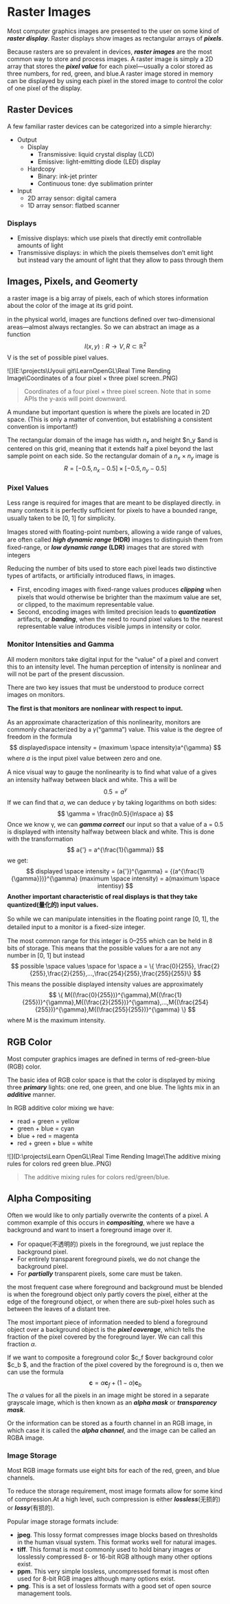 # Raster Images

Most computer graphics images are presented to the user on some kind of ***raster display***.  Raster displays show images as rectangular arrays of ***pixels***. 

Because rasters are so prevalent in devices, ***raster images*** are the most common way to store and process images.  A raster image is simply a 2D array that stores the ***pixel value*** for each pixel—usually a color stored as three numbers, for red, green, and blue.A raster image stored in memory can be displayed by using each pixel in the stored image to control the color of one pixel of the display.

## Raster Devices

 A few familiar raster devices can be categorized into a simple hierarchy:

- Output
  - Display
    - Transmissive: liquid crystal display (LCD)
    - Emissive: light-emitting diode (LED) display
  - Hardcopy
    - Binary: ink-jet printer
    - Continuous tone: dye sublimation printer
- Input
  - 2D array sensor: digital camera
  - 1D array sensor: flatbed scanner

### Displays

- Emissive displays:  which use pixels that directly emit controllable amounts of light
- Transmissive displays:  in which the pixels themselves don’t emit light but instead vary the amount of light that they allow to pass through them

## Images, Pixels, and Geomerty

a raster image is a big array of pixels, each of which stores information about the color of the image at its grid point.

in the physical world, images are functions deﬁned over two-dimensional areas—almost always rectangles. So we can abstract an image as a function
$$
I(x,y): R \rightarrow V, R \subset \mathbb{R}^2
$$
V is the set of possible pixel values.



![](E:\projects\Uyouii git\LearnOpenGL\Real Time Rending Image\Coordinates of a four pixel × three pixel screen..PNG)

>  Coordinates of a four pixel × three pixel screen. Note that in some APIs the y-axis will point downward.

A mundane but important question is where the pixels are located in 2D space. (This is only a matter of convention, but establishing a consistent convention is important!)

The rectangular domain of the image has width $n_x$ and height $n_y $and is centered on this grid, meaning that it extends half a pixel beyond the last sample point on each side. So the rectangular domain of a $n_x \times n_y$ image is
$$
R = [-0.5, n_x - 0.5] \times [-0.5, n_y - 0.5]
$$

### Pixel Values

Less range is required for images that are meant to be displayed directly.  in many contexts it is perfectly sufﬁcient for pixels to have a bounded range, usually taken to be [0, 1] for simplicity. 

Images stored with ﬂoating-point numbers, allowing a wide range of values, are often called ***high dynamic range* (HDR)** images to distinguish them from ﬁxed-range, or ***low dynamic range* (LDR)** images that are stored with integers

Reducing the number of bits used to store each pixel leads two distinctive types of artifacts, or artificially introduced flaws, in images.

- First, encoding images with ﬁxed-range values produces ***clipping*** when pixels that would otherwise be brighter than the maximum value are set, or clipped, to the maximum representable value. 
- Second,  encoding images with limited precision leads to ***quantization*** artifacts, or ***banding***, when the need to round pixel values to the nearest representable value introduces visible jumps in intensity or color. 

### Monitor Intensities and Gamma

All modern monitors take digital input for the “value” of a pixel and convert this to an intensity level. The human perception of intensity is nonlinear and will not be part of the present discussion.

There are two key issues that must be understood to produce correct images on monitors. 

**The ﬁrst is that monitors are nonlinear with respect to input.**

As an approximate characterization of this nonlinearity, monitors are commonly characterized by a $\gamma$(“gamma”) value. This value is the degree of freedom in the formula
$$
displayed\space intensity = (maximum \space intensity)a^{\gamma}
$$
where *a* is the input pixel value between zero and one.

 A nice visual way to gauge the nonlinearity is to ﬁnd what value of a gives an intensity halfway between black and white. This a will be
$$
0.5 = a^{\gamma}
$$
If we can ﬁnd that *a*, we can deduce $γ$ by taking logarithms on both sides:
$$
\gamma = \frac{ln0.5}{ln\space a}
$$
Once we know γ, we can ***gamma correct*** our input so that a value of a = 0.5 is displayed with intensity halfway between black and white. This is done with the transformation
$$
a{'} = a^{\frac{1}{\gamma}}
$$
we get:
$$
displayed \space intensity = (a{'})^{\gamma} = {(a^{\frac{1}{\gamma}})}^{\gamma} (maximum \space intensity) = a(maximum \space intentisy)
$$
**Another important characteristic of real displays is that they take quantized(量化的) input values.**

So while we can manipulate intensities in the ﬂoating point range [0, 1], the detailed input to a monitor is a ﬁxed-size integer. 

 The most common range for this integer is 0–255 which can be held in 8 bits of storage. This means that the possible values for a are not any number in [0, 1] but instead
$$
possible \space values \space for \space a = \{ \frac{0}{255}, \frac{2}{255},\frac{2}{255},...,\frac{254}{255},\frac{255}{255}\}
$$
This means the possible displayed intensity values are approximately
$$
\{ M{(\frac{0}{255})}^{\gamma},M{(\frac{1}{255})}^{\gamma},M{(\frac{2}{255})}^{\gamma},...,M{(\frac{254}{255})}^{\gamma},M{(\frac{255}{255})}^{\gamma} \}
$$
where M is the maximum intensity.

## RGB Color

Most computer graphics images are deﬁned in terms of red-green-blue (RGB) color.

The basic idea of RGB color space is that the color is displayed by mixing three ***primary*** lights: one red, one green, and one blue. The lights mix in an ***additive*** manner.

In RGB additive color mixing we have:

- read +  green = yellow
- green + blue = cyan
- blue + red = magenta
- red + green + blue = white

![](D:\projects\Learn OpenGL\Real Time Rending Image\The additive mixing rules for colors red green blue..PNG)

> The additive mixing rules for colors red/green/blue.



## Alpha Compositing

Often we would like to only partially overwrite the contents of a pixel. A common example of this occurs in ***compositing***, where we have a background and want to insert a foreground image over it.

-  For opaque(不透明的) pixels in the foreground, we just replace the background pixel.
-  For entirely transparent foreground pixels, we do not change the background pixel.
-  For ***partially*** transparent pixels, some care must be taken.

 the most frequent case where foreground and background must be blended is when the foreground object only partly covers the pixel, either at the edge of the foreground object, or when there are sub-pixel holes such as between the leaves of a distant tree.

The most important piece of information needed to blend a foreground object over a background object is the ***pixel coverage***, which tells the fraction of the pixel covered by the foreground layer. We can call this fraction $\alpha$.

If we want to composite a foreground color $c_f $over background color $c_b $, and the fraction of the pixel covered by the foreground is α, then we can use the formula
$$
\mathbf{c} = \alpha \mathbf{c}_f + (1 - \alpha)\mathbf{c}_b
$$
The $α$ values for all the pixels in an image might be stored in a separate grayscale image, which is then known as an ***alpha mask*** or ***transparency mask***.

Or the information can be stored as a fourth channel in an RGB image, in which case it is called the ***alpha channel***, and the image can be called an RGBA image.

### Image Storage

Most RGB image formats use eight bits for each of the red, green, and blue channels. 

To reduce the storage requirement, most image formats allow for some kind of compression.At a high level, such compression is either ***lossless***(无损的) or ***lossy***(有损的).

Popular image storage formats include:

- **jpeg**. This lossy format compresses image blocks based on thresholds in the human visual system. This format works well for natural images.
- **tiff**. This format is most commonly used to hold binary images or losslessly compressed 8- or 16-bit RGB although many other options exist.
- **ppm**.  This very simple lossless, uncompressed format is most often used for 8-bit RGB images although many options exist.
- **png**. This is a set of lossless formats with a good set of open source management tools.

 